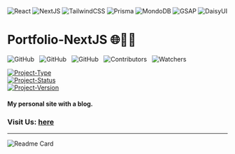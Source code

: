 ## <!--  -->

![React](https://img.shields.io/badge/-react-000?style=for-the-badge&logo=react)
![NextJS](https://img.shields.io/badge/-next.js-000?style=for-the-badge&logo=next.js)
![TailwindCSS](https://img.shields.io/badge/-tailwindcss-000?style=for-the-badge&logo=tailwindcss)
![Prisma](https://img.shields.io/badge/-prisma-000?style=for-the-badge&logo=prisma)
![MondoDB](https://img.shields.io/badge/-mongoDB-000?style=for-the-badge&logo=mongodb)
![GSAP](https://img.shields.io/badge/-GSAP-000?style=for-the-badge&logo=greensock)
![DaisyUI](https://img.shields.io/badge/-Daisy_UI-000?style=for-the-badge&logo=daisyui)

# Portfolio-NextJS 🌐🧑‍💻

![GitHub](https://img.shields.io/github/forks/anuja-rahul/portfolio-nextjs?style=for-the-badge&logo=github)
&nbsp;
![GitHub](https://img.shields.io/github/license/anuja-rahul/portfolio-nextjs?style=for-the-badge&logo=github)
&nbsp;
![GitHub](https://img.shields.io/github/stars/anuja-rahul/portfolio-nextjs?style=for-the-badge&logo=github)
&nbsp;
![Contributors](https://img.shields.io/github/contributors/anuja-rahul/portfolio-nextjs?style=for-the-badge&logo=github)
&nbsp;
![Watchers](https://img.shields.io/github/watchers/anuja-rahul/portfolio-nextjs?style=for-the-badge&logo=github)


[![Project-Type](https://img.shields.io/badge/Project%20type-Fullstack-darkblue.svg)](https://github.com/anuja-rahul/portfolio-nextjs)
&nbsp;  
[![Project-Status](https://img.shields.io/badge/Project%20Status-getting_started-yellow.svg)](https://github.com/anuja-rahul/portfolio-nextjs)
&nbsp;  
[![Project-Version](https://img.shields.io/badge/Version-v0.1-green.svg)](https://github.com/anuja-rahul/portfolio-nextjs)

#### My personal site with a blog.

### Visit Us: [here](/)

---

![Readme Card](https://github-readme-stats.vercel.app/api/pin/?username=anuja-rahul&repo=portfolio-nextjs&theme=nightowl)
